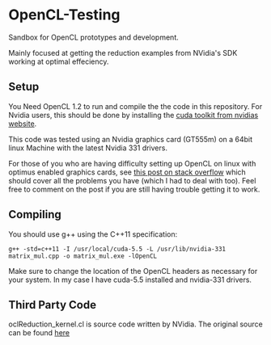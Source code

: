 OpenCL-Testing
==============

Sandbox for OpenCL prototypes and development.

Mainly focused at getting the reduction examples from NVidia's SDK working at optimal effeciency.

Setup
------

You Need OpenCL 1.2 to run and compile the the code in this repository. For Nvidia users, this should be done by installing the [cuda toolkit from nvidias website](https://developer.nvidia.com/cuda-downloads).

This code was tested using an Nvidia graphics card (GT555m) on a 64bit linux Machine with the latest Nvidia 331 drivers.

For those of you who are having difficulty setting up OpenCL on linux with optimus enabled graphics cards, see
[this post on stack overflow](http://stackoverflow.com/questions/20335579/error-clgetplatformids-1001-when-running-opencl-code-linux/) which should cover all the problems you have (which I had to deal with too). Feel free to comment on the post if you are still having trouble getting it to work.

Compiling
---------

You should use g++ using the C++11 specification:

    g++ -std=c++11 -I /usr/local/cuda-5.5 -L /usr/lib/nvidia-331 matrix_mul.cpp -o matrix_mul.exe -lOpenCL

Make sure to change the location of the OpenCL headers as necessary for your system. In my case I have cuda-5.5 installed and nvidia-331 drivers.

Third Party Code
----------------

oclReduction_kernel.cl is source code written by NVidia. The original source can be found [here](https://developer.nvidia.com/opencl)

